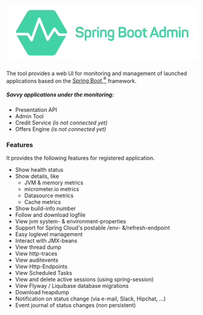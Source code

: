 ![](./images/logo-spring-boot-admin.png)
===============================

The tool provides a web UI for monitoring and management of launched applications based on the [Spring Boot <sup>®</sup>](http://projects.spring.io/spring-boot/ "Official Spring-Boot website") 
framework.

##### Savvy applications under the monitoring:
* Presentation API
* Admin Tool
* Credit Service _(is not connected yet)_
* Offers Engine _(is not connected yet)_

 


### Features
It provides the following features for registered application.

* Show health status
* Show details, like
  * JVM & memory metrics
  * micrometer.io metrics
  * Datasource metrics
  * Cache metrics
* Show build-info number
* Follow and download logfile
* View jvm system- & environment-properties
* Support for Spring Cloud's postable /env- &/refresh-endpoint
* Easy loglevel management
* Interact with JMX-beans
* View thread dump
* View http-traces
* View auditevents
* View Http-Endpoints
* View Scheduled Tasks
* View and delete active sessions (using spring-session)
* View Flyway / Liquibase database migrations
* Download heapdump
* Notification on status change (via e-mail, Slack, Hipchat, ...)
* Event journal of status changes (non persistent)